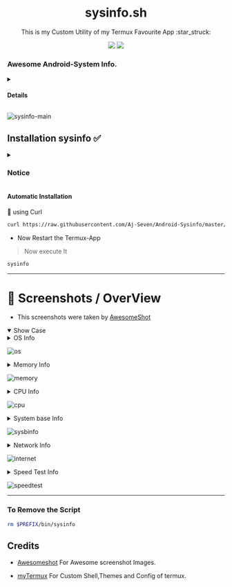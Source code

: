 <h1 align="center"> sysinfo.sh </h1>
<p align="center"> This is my Custom Utility of my Termux Favourite App :star_struck: </p>
<p align="center">
<a href="./LICENSE"><img src="https://img.shields.io/badge/license-MIT-blue.svg"></a>
<img src="https://img.shields.io/badge/shell_script-%23121011.svg?style=for-the-badge&logo=gnu-bash&logoColor=white">
</p>

### Awesome Android-System Info.
<details>
<summary> <h4> Details </h4> </summary>

- This Custom Utility Provides All Android Information in one Script. Like this Below :point_down:

> Fetches the OS and Architecture Info.

> Shows the CPU and Memory Info.

> Shows the Network Stats and Internet-Speed of the Device.

> Added the Options as Arguments, Now Able to Run the Specific Function of the Script.

</details>

![sysinfo-main](https://user-images.githubusercontent.com/89263112/224524131-9772b9ec-9b7d-474b-a412-e195a73b5175.png)

## Installation sysinfo :white_check_mark:

<details>
<summary> <h3> Notice </h3> </summary>

- If you Installed this script before Run this command below :point_down:

``` bash
rm $PREFIX/bin/sysinfo
```
</details>

#### Automatic Installation

:star2: using Curl

``` bash
curl https://raw.githubusercontent.com/Aj-Seven/Android-Sysinfo/master/sysinfo.sh >$PREFIX/bin/sysinfo && chmod +x $PREFIX/bin/sysinfo
```
- Now Restart the Termux-App

> Now execute It

``` bash
sysinfo
```

----
# :camera_flash: Screenshots / OverView

- This screenshots were taken by [AwesomeShot](https://github.com/Awesomesh0t/awesomeshot)

<details open>
<summary> Show Case </summary>

<details>
<summary> OS Info </summary>

- Shows the OS info by the neofetch script:

``` bash
sysinfo os
```

- OR

```bash
sysinfo --os
```

</details>

![os](https://user-images.githubusercontent.com/89263112/224525853-4c061214-5d59-4f77-aa4f-c630ad42fce5.png)

<details>
<summary> Memory Info </summary>

- Fetches the Memory of the Android device

``` bash
sysinfo M
```

- OR
``` bash
sysinfo --mem
```

</details>

![memory](https://user-images.githubusercontent.com/89263112/224524188-a90091ac-768c-4057-a07e-d3e3c3855cf7.png)

<details>
<summary> CPU Info </summary>

- Shows the CPU Information of the Android Device.

``` bash
sysinfo C
```

- OR

``` bash
sysinfo --cpu
```

</details>

![cpu](https://user-images.githubusercontent.com/89263112/224524181-4d831f63-d73b-4314-a778-07e32ccc888e.png)


<details>
<summary> System base Info </summary>

- Shows the System Architecture and Kernel Info.

``` bash
sysinfo s
```

- OR

``` bash
sysinfo --sysbinfo
```

</details>

![sysbinfo](https://user-images.githubusercontent.com/89263112/224524252-e6cfae74-c18c-470f-983b-00afe9685760.png)

<details>
<summary> Network Info </summary>

- Shows the IP Information and Internet Connection.

``` bash
sysinfo N
```

- OR

``` bash
sysinfo --netstat
```

</details>

![internet](https://user-images.githubusercontent.com/89263112/224524202-0580856c-0e2e-43c6-afb5-13f6ec12d868.png)

<details>
<summary> Speed Test Info </summary>

- Shows the Device Internet Speed and Latency.

``` bash
sysinfo S
```
- OR

``` bash
sysinfo --speed
```
</details>

![speedtest](https://user-images.githubusercontent.com/89263112/224524239-7b99aaee-73f4-43f1-b5f9-cf73e9def621.png)
</details>

----

### To Remove the Script

``` bash
rm $PREFIX/bin/sysinfo
```
## Credits

- [Awesomeshot](https://github.com/Awesomesh0t/awesomeshot.git) For Awesome screenshot Images.

- [myTermux](https://github.com/mayTermux/myTermux.git) For Custom Shell,Themes and Config of termux.
